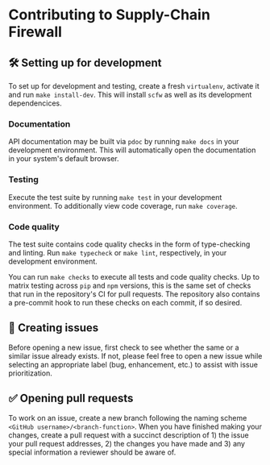 # Contributing to Supply-Chain Firewall

## :hammer_and_wrench: Setting up for development

To set up for development and testing, create a fresh `virtualenv`,
activate it and run `make install-dev`.  This will install `scfw` as
well as its development dependencices.

### Documentation

API documentation may be built via `pdoc` by running `make docs` in
your development environment.  This will automatically open the
documentation in your system's default browser.

### Testing

Execute the test suite by running `make test` in your development
environment.  To additionally view code coverage, run `make coverage`.

### Code quality

The test suite contains code quality checks in the form of
type-checking and linting.  Run `make typecheck` or `make lint`,
respectively, in your development environment.

You can run `make checks` to execute all tests and code quality
checks.  Up to matrix testing across `pip` and `npm` versions, this is
the same set of checks that run in the repository's CI for pull
requests.  The repository also contains a pre-commit hook to run these
checks on each commit, if so desired.

## :bug: Creating issues

Before opening a new issue, first check to see whether the same or a
similar issue already exists.  If not, please feel free to open a new
issue while selecting an appropriate label (bug, enhancement, etc.) to
assist with issue prioritization.

## :white_check_mark: Opening pull requests

To work on an issue, create a new branch following the naming scheme
`<GitHub username>/<branch-function>`.  When you have finished making
your changes, create a pull request with a succinct description of 1)
the issue your pull request addresses, 2) the changes you have made
and 3) any special information a reviewer should be aware of.

